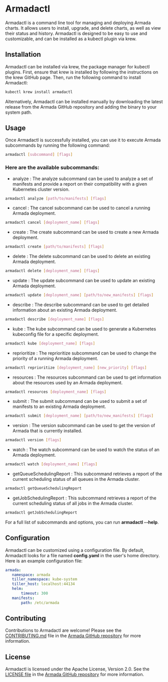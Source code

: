 # Armadactl

Armadactl is a command line tool for managing and deploying Armada charts. It allows users to install, upgrade, and delete charts, as well as view their status and history. Armadactl is designed to be easy to use and customizable, and can be installed as a kubectl plugin via krew.

## Installation
Armadactl can be installed via krew, the package manager for kubectl plugins. First, ensure that krew is installed by following the instructions on the krew GitHub page. Then, run the following command to install Armadactl:

```bash
kubectl krew install armadactl
```

Alternatively, Armadactl can be installed manually by downloading the latest release from the Armada GitHub repository and adding the binary to your system path.

## Usage
Once Armadactl is successfully installed, you can use it to execute Armada subcommands by running the following command:
```bash
armadactl [subcommand] [flags]
```

### Here are the available subcommands:
- analyze : The analyze subcommand can be used to analyze a set of manifests and provide a report on their compatibility with a given Kubernetes cluster version.
```bash
armadactl analyze [path/to/manifests] [flags]
```
- cancel : The cancel subcommand can be used to cancel a running Armada deployment.
```bash
armadactl cancel [deployment_name] [flags]
```
- create : The create subcommand can be used to create a new Armada deployment.
```bash
armadactl create [path/to/manifests] [flags]
```
- delete : The delete subcommand can be used to delete an existing Armada deployment.
```bash
armadactl delete [deployment_name] [flags]
```
- update : The update subcommand can be used to update an existing Armada deployment.
```bash
armadactl update [deployment_name] [path/to/new_manifests] [flags]
```
- describe : The describe subcommand can be used to get detailed information about an existing Armada deployment.
```bash
armadactl describe [deployment_name] [flags]
```
- kube : The kube subcommand can be used to generate a Kubernetes kubeconfig file for a specific deployment.
```bash
armadactl kube [deployment_name] [flags]
```
- reprioritize : The reprioritize subcommand can be used to change the priority of a running Armada deployment.
```bash
armadactl reprioritize [deployment_name] [new_priority] [flags]
```
- resources : The resources subcommand can be used to get information about the resources used by an Armada deployment.
```bash
armadactl resources [deployment_name] [flags]
```
- submit : The submit subcommand can be used to submit a set of manifests to an existing Armada deployment.
```bash
armadactl submit [deployment_name] [path/to/new_manifests] [flags]
```
- version : The version subcommand can be used to get the version of Armada that is currently installed.
```bash
armadactl version [flags]
```
- watch : The watch subcommand can be used to watch the status of an Armada deployment.
```bash
armadactl watch [deployment_name] [flags]
```
- getQueueSchedulingReport : This subcommand retrieves a report of the current scheduling status of all queues in the Armada cluster.
```bash
armadactl getQueueSchedulingReport
```
- getJobSchedulingReport : This subcommand retrieves a report of the current scheduling status of all jobs in the Armada cluster.
```bash
armadactl getJobSchedulingReport
```

For a full list of subcommands and options, you can run **armadactl --help**.

## Configuration
Armadactl can be customized using a configuration file. By default, Armadactl looks for a file named **config.yaml** in the user's home directory. Here is an example configuration file:

 ```yaml
armada:
    namespace: armada
    tiller_namespace: kube-system
    tiller_host: localhost:44134
    helm:
        timeout: 300
    manifests:
        path: /etc/armada
```

## Contributing
Contributions to Armadactl are welcome! Please see the [CONTRIBUTING.md](https://github.com/armadaproject/armada/blob/master/CONTRIBUTING.md) file in the [Armada GitHub repository](https://github.com/armadaproject/armada) for more information.

## License
Armadactl is licensed under the Apache License, Version 2.0. See the [LICENSE file](https://github.com/armadaproject/armada/blob/master/LICENSE) in the [Armada GitHub repository](https://github.com/armadaproject/armada) for more information.
